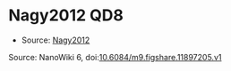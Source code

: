 <a name="material" />

# Nagy2012 QD8
<script type="application/ld+json">
  {
    "@context": "https://schema.org/",
    "@type": "ChemicalSubstance",
    "@id": "https://egonw.github.io/nanowiki/nanowiki134.html#material",
    "http://purl.org/dc/terms/conformsTo":
      {
        "@type": "CreativeWork",
        "@id": "https://bioschemas.org/profiles/ChemicalSubstance/0.4-RELEASE/"
      },
    "identfier": "134",
    "name": "Nagy2012 QD8",
    "url": "https://egonw.github.io/nanowiki/nanowiki134.html#material",
    "sameAs": "http://127.0.0.1/mediawiki/index.php/Special:URIResolver/Nagy2012_QD8"
  }
</script>


* Source: [Nagy2012](Nagy2012.md)


Source: NanoWiki 6, doi:[10.6084/m9.figshare.11897205.v1](https://doi.org/10.6084/m9.figshare.11897205.v1)
